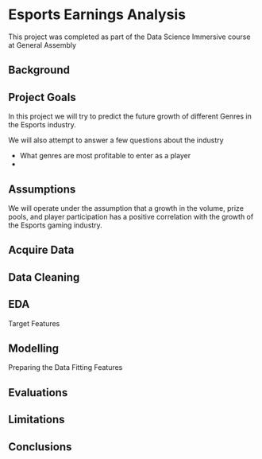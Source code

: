# Esports Earnings Analysis
This project was completed as part of the Data Science Immersive course at General Assembly

## Background

## Project Goals

In this project we will try to predict the future growth of different Genres in the Esports industry.

We will also attempt to answer a few questions about the industry
- What genres are most profitable to enter as a player
- 

## Assumptions

We will operate under the assumption that a growth in the volume, prize pools, and player participation has a positive correlation with the growth of the Esports gaming industry.

## Acquire Data


## Data Cleaning


## EDA
Target
Features

## Modelling
Preparing the Data
Fitting Features

## Evaluations

## Limitations

## Conclusions
